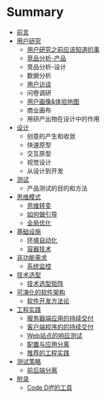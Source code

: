 # Summary

* [前言](README.md)
* [用户研究](user-research/README.md)
   * [用户研究之前应该知道的事](user-research/yong_hu_yan_jiu_zhi_qian_ying_gai_zhi_dao_de_shi.md)
   * [竞品分析-产品](user-research/jing_pin_fen_xi.md)
   * 竞品分析-设计
   * 数据分析
   * [用户访谈](user-research/yong_hu_fang_tan.md)
   * 问卷调研
   * [用户画像&体验地图](user-research/yong_hu_hua_50cf26_ti_yan_di_tu.md)
   * 商业画布
   * 用研产出物在设计中的作用
* [设计](product-design/README.md)
   * 创意的产生和收敛
   * 快速原型
   * 交互原型
   * 视觉设计
   * 从设计到开发
* [测试](product-testing/README.md)
   * 产品测试的目的和方法
* [思维模式](mind-set/README.md)
   * [思维转变](mind-set/be-a-good-developer.md)
   * [如何做引导](mind-set/how-to-facilitate.md)
   * [全局优化](mind-set/focus-on-the-whole.md)
* [基础设施](infrastructure/README.md)
   * [环境自动化](infrastructure/provision.md)
   * [容器技术](infrastructure/container.md)
* [非功能需求](nfr/README.md)
   * [系统监控](nfr/monitoring.md)
* [技术选型](tech-stack/README.md)
   * [技术选型矩阵](tech-stack/details.md)
* [可演化的软件架构](architecture/README.md)
   * [软件开发方法论](architecture/methodology.md)
* [工程实践](project-practises/README.md)
   * [服务器端应用的持续交付](project-practises/poor-man-ci-backend.md)
   * [客户端程序的的持续交付](project-practises/poor-man-ci-frontend.md)
   * [Web站点的响应测试](project-practises/web-performance-testing-in-ci.md)
   * [配置与应用分离](project-practises/externalize-configuration.md)
   * [推荐的工程实践](project-practises/practises.md)
* [测试策略](testing/README.md)
   * [前后端分离](testing/frontend-backend-separation.md)
* [附录](appendix/README.md)
   * [Code Diff的工具](appendix/svn-diff.md)

